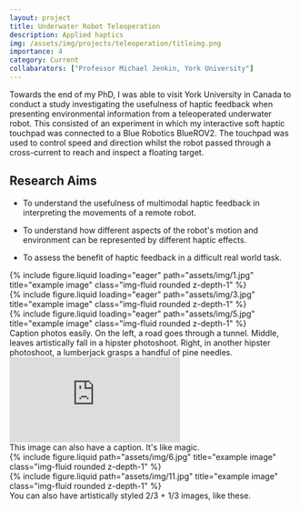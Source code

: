 ```yaml
---
layout: project
title: Underwater Robot Teleoperation
description: Applied haptics
img: /assets/img/projects/teleoperation/titleimg.png
importance: 4
category: Current
collabarators: ["Professor Michael Jenkin, York University"]
---
```


Towards the end of my PhD, I was able to visit York University in Canada to conduct a study investigating the usefulness of haptic feedback when presenting environmental information from a teleoperated underwater robot. This consisted of an experiment in which my interactive soft haptic touchpad was connected to a Blue Robotics BlueROV2. The touchpad was used to control speed and direction whilst the robot passed through a cross-current to reach and inspect a floating target.



## Research Aims
- To understand the usefulness of multimodal haptic feedback in interpreting the movements of a remote robot.

- To understand how different aspects of the robot's motion and environment can be represented by different haptic effects.

- To assess the benefit of haptic feedback in a difficult real world task.




<div class="row">
    <div class="col-sm mt-3 mt-md-0">
        {% include figure.liquid loading="eager" path="assets/img/1.jpg" title="example image" class="img-fluid rounded z-depth-1" %}
    </div>
    <div class="col-sm mt-3 mt-md-0">
        {% include figure.liquid loading="eager" path="assets/img/3.jpg" title="example image" class="img-fluid rounded z-depth-1" %}
    </div>
    <div class="col-sm mt-3 mt-md-0">
        {% include figure.liquid loading="eager" path="assets/img/5.jpg" title="example image" class="img-fluid rounded z-depth-1" %}
    </div>
</div>


<div class="caption">
    Caption photos easily. On the left, a road goes through a tunnel. Middle, leaves artistically fall in a hipster photoshoot. Right, in another hipster photoshoot, a lumberjack grasps a handful of pine needles.
</div>


<div class="row">
    <div class="col-sm mt-3 mt-md-0">
        <iframe src="https://www.youtube.com/embed/w6L7Tt3TXJQ?si=84AtMMp7kMtTnApE" title="YouTube video player" frameborder="0" allow="accelerometer; autoplay; clipboard-write; encrypted-media; gyroscope; picture-in-picture; web-share" referrerpolicy="strict-origin-when-cross-origin" class="img-fluid rounded z-depth-1" allowfullscreen></iframe>
    </div>
</div>
<div class="caption">
    This image can also have a caption. It's like magic.
</div>



<div class="row justify-content-sm-center">
    <div class="col-sm-8 mt-3 mt-md-0">
        {% include figure.liquid path="assets/img/6.jpg" title="example image" class="img-fluid rounded z-depth-1" %}
    </div>
    <div class="col-sm-4 mt-3 mt-md-0">
        {% include figure.liquid path="assets/img/11.jpg" title="example image" class="img-fluid rounded z-depth-1" %}
    </div>
</div>
<div class="caption">
    You can also have artistically styled 2/3 + 1/3 images, like these.
</div>



